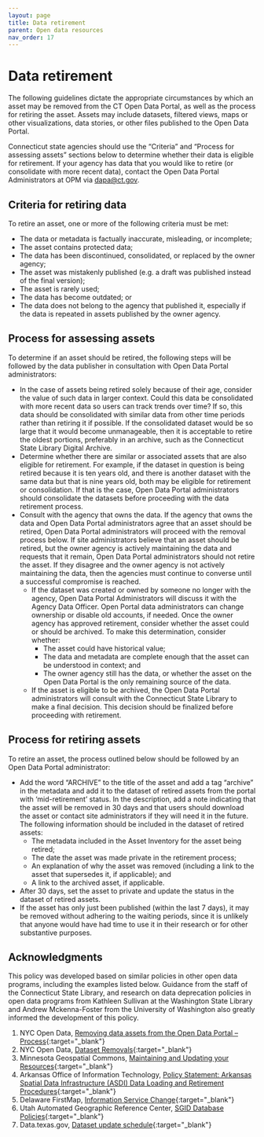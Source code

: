 ```yaml
---
layout: page
title: Data retirement
parent: Open data resources
nav_order: 17
---
```


# Data retirement 

The following guidelines dictate the appropriate circumstances by which an asset may be removed from the CT Open Data Portal, as well as the process for retiring the asset. Assets may include datasets, filtered views, maps or other visualizations, data stories, or other files published to the Open Data Portal. 

Connecticut state agencies should use the “Criteria” and “Process for assessing assets” sections below to determine whether their data is eligible for retirement. If your agency has data that you would like to retire (or consolidate with more recent data), contact the Open Data Portal Administrators at OPM via [dapa@ct.gov](mailto:dapa@ct.gov).

## Criteria for retiring data

To retire an asset, one or more of the following criteria must be met:

* The data or metadata is factually inaccurate, misleading, or incomplete;
* The asset contains protected data;
* The data has been discontinued, consolidated, or replaced by the owner agency;
* The asset was mistakenly published (e.g. a draft was published instead of the final version);
* The asset is rarely used;
* The data has become outdated; or
* The data does not belong to the agency that published it, especially if the data is repeated in assets published by the owner agency.

## Process for assessing assets

To determine if an asset should be retired, the following steps will be followed by the data publisher in consultation with Open Data Portal administrators:

* In the case of assets being retired solely because of their age, consider the value of such data in larger context. Could this data be consolidated with more recent data so users can track trends over time? If so, this data should be consolidated with similar data from other time periods rather than retiring it if possible. If the consolidated dataset would be so large that it would become unmanageable, then it is acceptable to retire the oldest portions, preferably in an archive, such as the Connecticut State Library Digital Archive. 
* Determine whether there are similar or associated assets that are also eligible for retirement. For example, if the dataset in question is being retired because it is ten years old, and there is another dataset with the same data but that is nine years old, both may be eligible for retirement or consolidation. If that is the case, Open Data Portal administrators should consolidate the datasets before proceeding with the data retirement process.
* Consult with the agency that owns the data. If the agency that owns the data and Open Data Portal administrators agree that an asset should be retired, Open Data Portal administrators will proceed with the removal process below. If site administrators believe that an asset should be retired, but the owner agency is actively maintaining the data and requests that it remain, Open Data Portal administrators should not retire the asset. If they disagree and the owner agency is not actively maintaining the data, then the agencies must continue to converse until a successful compromise is reached. 
    * If the dataset was created or owned by someone no longer with the agency, Open Data Portal Administrators will discuss it with the Agency Data Officer. Open Portal data administrators can change ownership or disable old accounts, if needed. Once the owner agency has approved retirement, consider whether the asset could or should be archived. To make this determination, consider whether:
        * The asset could have historical value;
        * The data and metadata are complete enough that the asset can be understood in context; and
        * The owner agency still has the data, or whether the asset on the Open Data Portal is the only remaining source of the data.
    * If the asset is eligible to be archived, the Open Data Portal administrators will consult with the Connecticut State Library to make a final decision. This decision should be finalized before proceeding with retirement.

## Process for retiring assets

To retire an asset, the process outlined below should be followed by an Open Data Portal administrator: 

* Add the word “ARCHIVE” to the title of the asset and add a tag “archive” in the metadata and add it to the dataset of retired assets  from the portal with ‘mid-retirement’ status. In the description, add a note indicating that the asset will be removed in 30 days and that users should download the asset or contact site administrators if they will need it in the future. The following information should be included in the dataset of retired assets:
    * The metadata included in the Asset Inventory for the asset being retired; 
    * The date the asset was made private in the retirement process;
    * An explanation of why the asset was removed (including a link to the asset that supersedes it, if applicable); and
    * A link to the archived asset, if applicable. 
* After 30 days, set the asset to private and update the status in the dataset of retired assets. 
* If the asset has only just been published (within the last 7 days), it may be removed without adhering to the waiting periods, since it is unlikely that anyone would have had time to use it in their research or for other substantive purposes.

## Acknowledgments

This policy was developed based on similar policies in other open data programs, including the examples listed below. Guidance from the staff of the Connecticut State Library, and research on data deprecation policies in open data programs from Kathleen Sullivan at the Washington State Library and Andrew Mckenna-Foster from the University of Washington also greatly informed the development of this policy.  

1.	NYC Open Data, [Removing data assets from the Open Data Portal – Process](https://opendata.cityofnewyork.us/wp-content/uploads/2018/02/Open-Data-Removals-Process-and-Guidelines.pdf){:target="_blank"}
2.	NYC Open Data, [Dataset Removals](https://data.cityofnewyork.us/dataset/Dataset-Removals/tm5c-buy3){:target="_blank"}
3.	Minnesota Geospatial Commons, [Maintaining and Updating your Resources](https://gisdata.mn.gov/content/?q=help/maintain_resources){:target="_blank"}
4.	Arkansas Office of Information Technology, [Policy Statement: Arkansas Spatial Data Infrastructure (ASDI) Data Loading and Retirement Procedures](http://www.gis.arkansas.gov/Docs/LAW/AGIO%20Policy%20Statement%20PS-01%20ASDI%20Data%20Loading%20Procedures_rev20190313_FINAL.pdf){:target="_blank"}
5.	Delaware FirstMap, [Information Service Change](https://firstmap.delaware.gov/contentFolder/pdfs/public/FirstMapServiceChangePolicy.pdf){:target="_blank"}
6.	Utah Automated Geographic Reference Center, [SGID Database Policies](https://gis.utah.gov/about/policy/sgid/){:target="_blank"}
7.	Data.texas.gov, [Dataset update schedule](https://data.texas.gov/stories/s/TDA-Data-Overview-Food-and-Nutrition-Programs-Open/nk79-w2cs/){:target="_blank"}
